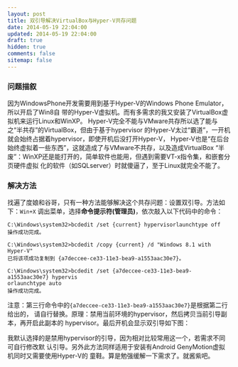 ```yaml
---
layout: post
title: 双引导解决VirtualBox与Hyper-V共存问题
date: 2014-05-19 22:04:00
updated: 2014-05-19 22:04:00
draft: true
hidden: true
comments: false
sitemap: false
---
```


### 问题描叙

因为WindowsPhone开发需要用到基于Hyper-V的Windows Phone Emulator，所以开启了Win8自
带的Hyper-V虚拟机。而有多需求的我又安装了VirtualBox虚拟机来运行Linux和WinXP。
Hyper-V完全不能与VMware共存所以选了能与之“半共存”的VirtualBox，但由于基于hypervisor
的Hyper-V太过“霸道”，一开机就会始终占据着hypervisor，即使开机后没打开Hyper-V，
Hyper-V也是“在后台始终虚拟着一些东西”，这就造成了与VMware不共存，以及造成VirtualBox
“半废”：WinXP还是能打开的，简单软件也能用，但遇到需要VT-x指令集，和嵌套分页硬件虚拟
化的软件（如SQLserver）时就傻逼了，至于Linux就完全不能了。

<!--more-->

### 解决方法

找遍了度娘和谷哥，只有一种方法能够解决这个共存问题：设置双引导。方法如下：`Win+X`
调出菜单，选择**命令提示符(管理员)**，依次敲入以下代码中的命令：

```
C:\Windows\system32>bcdedit /set {current} hypervisorlaunchtype off
操作成功完成。

C:\Windows\system32>bcdedit /copy {current} /d "Windows 8.1 with Hyper-V"
已将该项成功复制到 {a7deccee-ce33-11e3-bea9-a1553aac30e7}。

C:\Windows\system32>bcdedit /set {a7deccee-ce33-11e3-bea9-a1553aac30e7} hypervis
orlaunchtype auto
操作成功完成。
```

注意：第三行命令中的`{a7deccee-ce33-11e3-bea9-a1553aac30e7}`是根据第二行给出的，
请自行替换。原理：禁用当前环境的hypervisor，然后拷贝当前引导副本，再开启此副本的
hypervisor。最后开机会显示双引导如下图：

我默认选择的是禁用hypervisor的引导，因为相对比较常用这一个，若需求不同可自行修改默
认引导。另外此方法同样适用于安装有Android GenyMotion虚拟机同时又需要使用Hyper-V的
童鞋。算是勉强缓解一下需求了。就酱紫吧。
